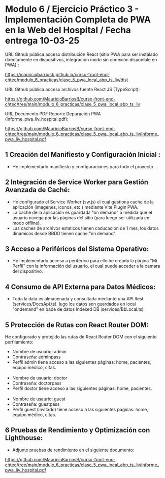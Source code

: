 # Modulo 6 / Ejercicio Práctico 3 - Implementación Completa de PWA en la Web del Hospital  / Fecha entrega 10-03-25

URL Github pública acceso distribución React (sitio PWA para ser instalado directamente en dispositivos, integración modo sin conexión disponible en PWA) :

https://mauriciobarriosb.github.io/curso-front-end-chtec/modulo_6_practicas/clase_5_pwa_local_abp_ts_liv/dist

URL Github pública acceso archivos fuente React JS (TypeScript):

https://github.com/MauricioBarriosB/curso-front-end-chtec/tree/main/modulo_6_practicas/clase_5_pwa_local_abp_ts_liv

URL Documento PDF Reporte Depuración PWA (informe_pwa_liv_hospital.pdf):

https://github.com/MauricioBarriosB/curso-front-end-chtec/tree/main/modulo_6_practicas/clase_5_pwa_local_abp_ts_liv/informe_pwa_liv_hospital.pdf

## 1 Creación del Manifiesto y Configuración Inicial :

* He implementado manifiesto y configuraciones para todo el proyecto.

## 2 Integración de Service Worker para Gestión Avanzada de Caché:

* He configurado el Service Worker (sw.js) el cual gestiona cache de la aplicación (imagenes, iconos, etc.) mediante Vite Plugin PWA.
* La cache de la aplicación es guardada "on demand" a medida que el usuario navega por las páginas del sitio (para luego ser utilizada en modo offline).
* Las caches de archivos estaticos tienen caducación de 1 mes, los datos dinamicos desde BBDD tienen cache "on demand".

## 3 Acceso a Periféricos del Sistema Operativo:

* He implementado acceso a periférico para ello he creado la página "Mi Perfil" con la información del usuario, el cual puede acceder a la camara del dispositivo.

## 4 Consumo de API Externa para Datos Médicos:

* Toda la data es almacenada y consultada mediante una API Rest (services/DocsApi.ts), lugo los datos son guardados en local "ondemand" en bade de datos Indexed DB (services/BbLocal.ts)

## 5 Protección de Rutas con React Router DOM:

He configurado y protejido las rutas de React Router DOM con el siguiente perfilamiento:

* Nombre de usuario: admin
* Contraseña: adminpass
* Perfil admin tiene acceso a las siguientes páginas: home, pacientes, equipo médico, citas.<br/><br/>
* Nombre de usuario: doctor
* Contraseña: doctorpass
* Perfil doctor tiene acceso a las siguientes páginas: home, pacientes.<br/><br/>
* Nombre de usaurio: guest 
* Contraseña: guestpass
* Perfil guest (invitado) tiene acceso a las siguientes páginas:  home, equipo médico, citas.

## 6 Pruebas de Rendimiento y Optimización con Lighthouse:

* Adjunto pruebas de rendimiento en el siguiente documento:

https://github.com/MauricioBarriosB/curso-front-end-chtec/tree/main/modulo_6_practicas/clase_5_pwa_local_abp_ts_liv/informe_pwa_liv_hospital.pdf